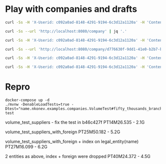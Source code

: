 # Play with companies and drafts
```bash
curl -Ss -H 'X-Userid: c092a0ad-8148-4291-9194-6c3d12a1120a' -H 'Content-Type: application/json' -X POST -d '{"name": "Third company"}' --url 'http://localhost:8080/company' | jq '.'

curl -Ss --url 'http://localhost:8080/company' | jq '.'

curl -Ss -H 'X-Userid: c092a0ad-8148-4291-9194-6c3d12a1120a' -H 'Content-Type: application/json' -X POST --url 'http://localhost:8080/company/d776630f-9dd1-41e0-b2b7-b4077a40cb84/draft' | jq '.'

curl -Ss --url 'http://localhost:8080/company/d776630f-9dd1-41e0-b2b7-b4077a40cb84/drafts' | jq '.'

curl -Ss -H 'X-Userid: c092a0ad-8148-4291-9194-6c3d12a1120a' -H 'Content-Type: application/json' -X PUT -d '{"message": "Patch note", "company": { "name": "Third company patched 100505"}}' --url 'http://localhost:8080/company/d776630f-9dd1-41e0-b2b7-b4077a40cb84/draft/88b03065-71cd-4a6d-b717-78f779402a8b' | jq '.'

curl -Ss -H 'X-Userid: c092a0ad-8148-4291-9194-6c3d12a1120a' -H 'Content-Type: application/json' -X PUT -d '{"message": "Approve note"}' --url 'http://localhost:8080/company/d776630f-9dd1-41e0-b2b7-b4077a40cb84/draft/88b03065-71cd-4a6d-b717-78f779402a8b/approve' | jq '.'

```

# Repro
```
docker-compose up -d
./mvnw -DenableLoadTests=true -Dtest="name.nkonev.examples.companies.VolumeTest#fifty_thousands_branches" test
```


volume_test_suppliers - fix the test in b46c427f
PT14M26.535 - 2.1G

volume_test_suppliers_with_foreign
PT25M50.182 - 5.2G

volume_test_suppliers_with_foreign + index on legal_entity(name)
PT27M16.099 - 6.2G

2 entities as above, index + foreign were dropped
PT40M24.372 - 4.5G

